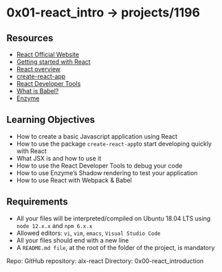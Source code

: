 # 0x01-react_intro -> projects/1196

## Resources
- [React Official Website](https://reactjs.org/)
- [Getting started with React](https://reactjs.org/docs/getting-started.html)
- [React overview](https://reactjs.org/docs/overview.html)
- [create-react-app](https://intranet.hbtn.io/rltoken/il3qLrEfY_xEPuOCQI1lqw)
- [React Developer Tools](https://reactjs.org/docs/debugging-react-with-react-dom.html)
- [What is Babel?](https://babeljs.io/)
- [Enzyme](https://intranet.hbtn.io/rltoken/rUqFRBHfx7Xz9veyZE1_Gg)

## Learning Objectives
- How to create a basic Javascript application using React
- How to use the package ```create-react-app```to start developing quickly with React
- What JSX is and how to use it
- How to use the React Developer Tools to debug your code
- How to use Enzyme’s Shadow rendering to test your application
- How to use React with Webpack & Babel

## Requirements
- All your files will be interpreted/compiled on Ubuntu 18.04 LTS using ```node 12.x.x``` and ```npm 6.x.x```
- Allowed editors: ```vi```, ```vim```, ```emacs```, ```Visual Studio Code```
- All your files should end with a new line
- A ```README.md file```, at the root of the folder of the project, is mandatory

Repo:
GitHub repository: alx-react
Directory: 0x00-react_introduction
